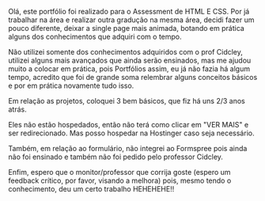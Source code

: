 Olá, este portfólio foi realizado para o Assessment de HTML E CSS. Por já trabalhar na área e realizar outra gradução na mesma área, decidi fazer um pouco diferente,
deixar a single page mais animada, botando em prática alguns dos conhecimentos que adquiri com o tempo.

Não utilizei somente dos conhecimentos adquiridos com o prof Cidcley, utilizei alguns mais avançados que ainda serão ensinados, mas me ajudou muito a colocar em prática,
pois Portfólios assim, eu já não fazia há algum tempo, acredito que foi de grande soma relembrar alguns conceitos básicos e por em prática novamente tudo isso. 

Em relação as projetos, coloquei 3 bem básicos, que fiz há uns 2/3 anos atrás.

Eles não estão hospedados, então não terá como clicar em "VER MAIS" e ser redirecionado. Mas posso hospedar na Hostinger caso seja necessário.

Também, em relação ao formulário, não integrei ao Formspree pois ainda não foi ensinado e também não foi pedido pelo professor Cidcley.

Enfim, espero que o monitor/professor que corrija goste (espero um feedback crítico, por favor, visando a melhora) pois, 
mesmo tendo o conhecimento, deu um certo trabalho HEHEHEHE!!
